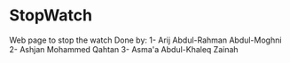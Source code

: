# StopWatch
Web page to stop the watch Done by: 1- Arij Abdul-Rahman Abdul-Moghni 2- Ashjan Mohammed Qahtan 3- Asma'a Abdul-Khaleq Zainah
